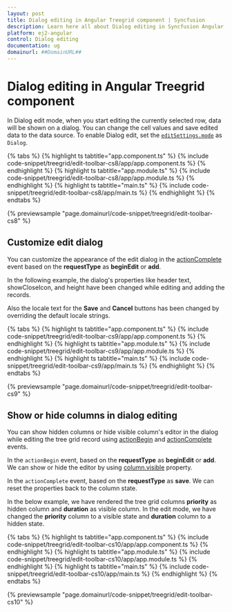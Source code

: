 ```yaml
---
layout: post
title: Dialog editing in Angular Treegrid component | Syncfusion
description: Learn here all about Dialog editing in Syncfusion Angular Treegrid component of Syncfusion Essential JS 2 and more.
platform: ej2-angular
control: Dialog editing 
documentation: ug
domainurl: ##DomainURL##
---
```


# Dialog editing in Angular Treegrid component

In Dialog edit mode, when you start editing the currently selected row, data will be shown on a dialog.
You can change the cell values and save edited data to the data source.
To enable Dialog edit, set the [`editSettings.mode`](https://ej2.syncfusion.com/angular/documentation/api/treegrid/editSettingsModel/#mode) as `Dialog`.

{% tabs %}
{% highlight ts tabtitle="app.component.ts" %}
{% include code-snippet/treegrid/edit-toolbar-cs8/app/app.component.ts %}
{% endhighlight %}
{% highlight ts tabtitle="app.module.ts" %}
{% include code-snippet/treegrid/edit-toolbar-cs8/app/app.module.ts %}
{% endhighlight %}
{% highlight ts tabtitle="main.ts" %}
{% include code-snippet/treegrid/edit-toolbar-cs8/app/main.ts %}
{% endhighlight %}
{% endtabs %}
  
{% previewsample "page.domainurl/code-snippet/treegrid/edit-toolbar-cs8" %}

## Customize edit dialog

You can customize the appearance of the edit dialog in the [actionComplete](https://ej2.syncfusion.com/angular/documentation/api/treegrid/#actioncomplete) event based on the **requestType** as **beginEdit** or **add**.

In the following example, the dialog's properties like header text, showCloseIcon, and height have been changed while editing and adding the records.

Also the locale text for the **Save** and **Cancel** buttons has been changed by overriding the default locale strings.

{% tabs %}
{% highlight ts tabtitle="app.component.ts" %}
{% include code-snippet/treegrid/edit-toolbar-cs9/app/app.component.ts %}
{% endhighlight %}
{% highlight ts tabtitle="app.module.ts" %}
{% include code-snippet/treegrid/edit-toolbar-cs9/app/app.module.ts %}
{% endhighlight %}
{% highlight ts tabtitle="main.ts" %}
{% include code-snippet/treegrid/edit-toolbar-cs9/app/main.ts %}
{% endhighlight %}
{% endtabs %}
  
{% previewsample "page.domainurl/code-snippet/treegrid/edit-toolbar-cs9" %}

## Show or hide columns in dialog editing

You can show hidden columns or hide visible column's editor in the dialog while editing the tree grid record using [actionBegin](https://ej2.syncfusion.com/angular/documentation/api/treegrid/#actionbegin) and [actionComplete](https://ej2.syncfusion.com/angular/documentation/api/treegrid/#actioncomplete) events.

In the `actionBegin` event, based on the **requestType** as **beginEdit** or **add**. We can show or hide the editor by using [column.visible](https://ej2.syncfusion.com/angular/documentation/api/treegrid/column/#visible) property.

In the `actionComplete` event, based on the **requestType** as **save**. We can reset the properties back to the column state.

In the below example, we have rendered the tree grid columns **priority** as hidden column and **duration** as visible column. In the edit mode, we have changed the **priority** column to a visible state and **duration** column to a hidden state.

{% tabs %}
{% highlight ts tabtitle="app.component.ts" %}
{% include code-snippet/treegrid/edit-toolbar-cs10/app/app.component.ts %}
{% endhighlight %}
{% highlight ts tabtitle="app.module.ts" %}
{% include code-snippet/treegrid/edit-toolbar-cs10/app/app.module.ts %}
{% endhighlight %}
{% highlight ts tabtitle="main.ts" %}
{% include code-snippet/treegrid/edit-toolbar-cs10/app/main.ts %}
{% endhighlight %}
{% endtabs %}
  
{% previewsample "page.domainurl/code-snippet/treegrid/edit-toolbar-cs10" %}